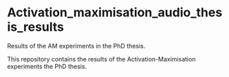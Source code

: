 # Activation_maximisation_audio_thesis_results
Results of the AM experiments in the PhD thesis.

This repository contains the results of the Activation-Maximisation experiments the PhD thesis.
